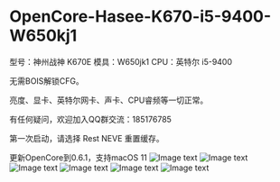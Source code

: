 # OpenCore-Hasee-K670-i5-9400-W650kj1


型号：神州战神 K670E
模具：W650jk1
CPU：英特尔 i5-9400

无需BOIS解锁CFG。


亮度、显卡、英特尔网卡、声卡、CPU睿频等一切正常。

有任何疑问，欢迎加入QQ群交流：185176785


第一次启动，请选择 Rest NEVE 重置缓存。


更新OpenCore到0.6.1，支持macOS 11
![Image text](https://github.com/IvanJIang01/OpenCore-Hasee-K670-i5-9400-W650kj1/blob/master/%E5%9B%BE%E7%89%876.jpg)
![Image text](https://github.com/IvanJIang01/OpenCore-Hasee-K670-i5-9400-W650kj1/blob/master/%E5%9B%BE%E7%89%872.jpg)
![Image text](https://github.com/usernameOwdxj5/OpenCore-Hasee-K670-i5-9400-W650kj1/blob/master/QQ20200919-201940%402x.png)
![Image text](https://github.com/usernameOwdxj5/OpenCore-Hasee-K670-i5-9400-W650kj1/blob/master/QQ20200919-201959%402x.png)
![Image text](https://github.com/usernameOwdxj5/OpenCore-Hasee-K670-i5-9400-W650kj1/blob/master/QQ20200919-201814%402x.png)
![Image text](https://github.com/usernameOwdxj5/OpenCore-Hasee-K670-i5-9400-W650kj1/blob/master/QQ20200919-201915%402x.png)



